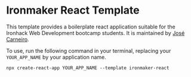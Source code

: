 # Ironmaker React Template

This template provides a boilerplate react application suitable for the Ironhack Web Development bootcamp students. It is maintained by [José Carneiro](mailto:contact@josecarnei.ro).

To use, run the following command in your terminal, replacing your `YOUR_APP_NAME` by your application name.

```
npx create-react-app YOUR_APP_NAME --template ironmaker-react
```
